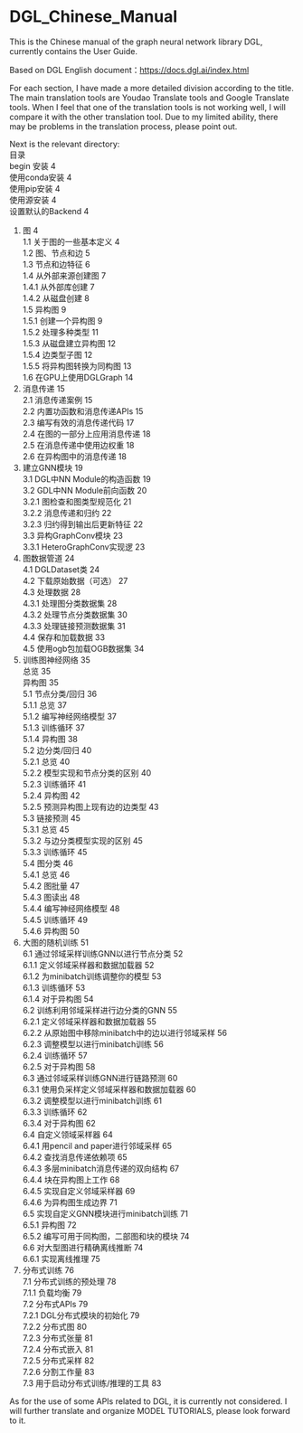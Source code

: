 # DGL_Chinese_Manual
This is the Chinese manual of the graph neural network library DGL, currently contains the User Guide.

Based on DGL English document：https://docs.dgl.ai/index.html

For each section, I have made a more detailed division according to the title. 
The main translation tools are Youdao Translate tools and Google Translate tools. 
When I feel that one of the translation tools is not working well, I will compare it with the other translation tool.
Due to my limited ability, there may be problems in the translation process, please point out.

Next is the relevant directory:<br>
目录<br>
begin 安装	4<br>
使用conda安装	4<br>
使用pip安装	4<br>
使用源安装	4<br>
设置默认的Backend	4<br>
1.	图	4<br>
  1.1	关于图的一些基本定义	4<br>
  1.2	图、节点和边	5<br>
  1.3	节点和边特征	6<br>
  1.4	从外部来源创建图	7<br>
    1.4.1 从外部库创建	7<br>
    1.4.2 从磁盘创建	8<br>
  1.5	异构图	9<br>
    1.5.1	创建一个异构图	9<br>
    1.5.2	处理多种类型	11<br>
    1.5.3	从磁盘建立异构图	12<br>
    1.5.4	边类型子图	12<br>
    1.5.5	将异构图转换为同构图	13<br>
  1.6 在GPU上使用DGLGraph	14<br>
2.	消息传递	15<br>
  2.1	消息传递案例	15<br>
  2.2	内置功函数和消息传递APIs	15<br>
  2.3	编写有效的消息传递代码	17<br>
  2.4	在图的一部分上应用消息传递	18<br>
  2.5	在消息传递中使用边权重	18<br>
  2.6	在异构图中的消息传递	18<br>
3.	建立GNN模块	19<br>
  3.1	DGL中NN Module的构造函数	19<br>
  3.2   GDL中NN Module前向函数	20<br>
    3.2.1 图检查和图类型规范化	21<br>
    3.2.2 消息传递和归约	22<br>
    3.2.3 归约得到输出后更新特征	22<br>
  3.3	异构GraphConv模块	23<br>
    3.3.1	HeteroGraphConv实现逻	23<br>
4.	图数据管道	24<br>
  4.1   DGLDataset类	24<br>
  4.2   下载原始数据（可选）	27<br>
  4.3   处理数据	28<br>
    4.3.1 处理图分类数据集	28<br>
    4.3.2 处理节点分类数据集	30<br>
    4.3.3 处理链接预测数据集	31<br>
  4.4   保存和加载数据	33<br>
  4.5   使用ogb包加载OGB数据集	34<br>
5.	训练图神经网络	35<br>
总览	35<br>
异构图	35<br>
  5.1	节点分类/回归	36<br>
    5.1.1 总览	37<br>
    5.1.2 编写神经网络模型	37<br>
    5.1.3 训练循环	37<br>
    5.1.4 异构图	38<br>
  5.2	边分类/回归	40<br>
    5.2.1	总览	40<br>
    5.2.2	模型实现和节点分类的区别	40<br>
    5.2.3	训练循环	41<br>
    5.2.4	异构图	42<br>
    5.2.5	预测异构图上现有边的边类型	43<br>
  5.3   链接预测	45<br>
    5.3.1 总览	45<br>
    5.3.2 与边分类模型实现的区别	45<br>
    5.3.3 训练循环	45<br>
  5.4	图分类	46<br>
    5.4.1	总览	46<br>
    5.4.2	图批量	47<br>
    5.4.3	图读出	48<br>
    5.4.4	编写神经网络模型	48<br>
    5.4.5	训练循环	49<br>
    5.4.6	异构图	50<br>
6.	大图的随机训练	51<br>
  6.1	通过邻域采样训练GNN以进行节点分类	52<br>
    6.1.1	定义邻域采样器和数据加载器	52<br>
    6.1.2	为minibatch训练调整你的模型	53<br>
    6.1.3	训练循环	53<br>
    6.1.4	对于异构图	54<br>
  6.2	训练利用邻域采样进行边分类的GNN	55<br>
    6.2.1	定义邻域采样器和数据加载器	55<br>
    6.2.2	从原始图中移除minibatch中的边以进行邻域采样	56<br>
    6.2.3	调整模型以进行minibatch训练	56<br>
    6.2.4	训练循环	57<br>
    6.2.5	对于异构图	58<br>
  6.3	通过邻域采样训练GNN进行链路预测	60<br>
    6.3.1	使用负采样定义邻域采样器和数据加载器	60<br>
    6.3.2	调整模型以进行minibatch训练	61<br>
    6.3.3	训练循环	62<br>
    6.3.4	对于异构图	62<br>
  6.4	自定义领域采样器	64<br>
    6.4.1	用pencil and paper进行邻域采样	65<br>
    6.4.2	查找消息传递依赖项	65<br>
    6.4.3	多层minibatch消息传递的双向结构	67<br>
    6.4.4	块在异构图上工作	68<br>
    6.4.5	实现自定义邻域采样器	69<br>
    6.4.6	为异构图生成边界	71<br>
  6.5	实现自定义GNN模块进行minibatch训练	71<br>
    6.5.1 异构图	72<br>
    6.5.2 编写可用于同构图，二部图和块的模块	74<br>
  6.6 对大型图进行精确离线推断	74<br>
    6.6.1 实现离线推理	75<br>
7. 分布式训练	76<br>
  7.1	分布式训练的预处理	78<br>
    7.1.1	负载均衡	79<br>
  7.2	分布式APIs	79<br>
    7.2.1	DGL分布式模块的初始化	79<br>
    7.2.2	分布式图	80<br>
    7.2.3	分布式张量	81<br>
    7.2.4	分布式嵌入	81<br>
    7.2.5 分布式采样	82<br>
    7.2.6 分割工作量	83<br>
  7.3	用于启动分布式训练/推理的工具	83<br>
  
As for the use of some APIs related to DGL, it is currently not considered.
I will further translate and organize MODEL TUTORIALS, please look forward to it.

